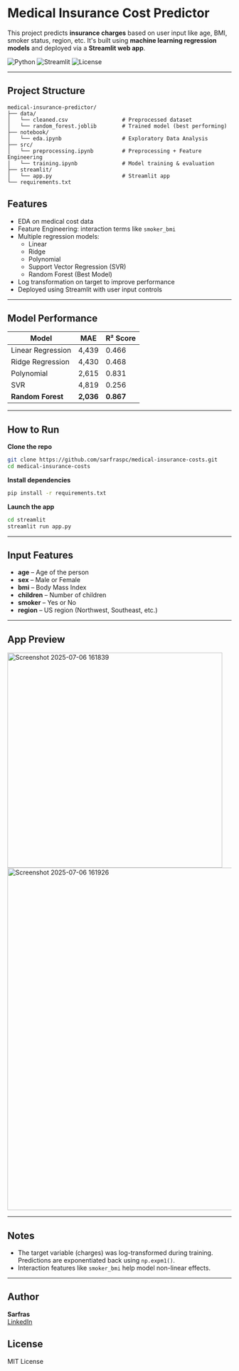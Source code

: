 # Medical Insurance Cost Predictor

This project predicts **insurance charges** based on user input like age, BMI, smoker status, region, etc. It's built using **machine learning regression models** and deployed via a **Streamlit web app**.

![Python](https://img.shields.io/badge/python-v3.13+-blue.svg)
![Streamlit](https://img.shields.io/badge/streamlit-v1.37+-red.svg)
![License](https://img.shields.io/badge/license-MIT-green.svg)

---

##  Project Structure

```
medical-insurance-predictor/
├── data/
│   └── cleaned.csv                 # Preprocessed dataset
│   └── random_forest.joblib        # Trained model (best performing)
├── notebook/
│   └── eda.ipynb                   # Exploratory Data Analysis
├── src/
│   └── preprocessing.ipynb         # Preprocessing + Feature Engineering
│   └── training.ipynb              # Model training & evaluation
├── streamlit/
│   └── app.py                      # Streamlit app
└── requirements.txt
```

##  Features

- EDA on medical cost data
- Feature Engineering: interaction terms like `smoker_bmi`
- Multiple regression models:
  - Linear
  - Ridge
  - Polynomial
  - Support Vector Regression (SVR)
  - Random Forest (Best Model)
- Log transformation on target to improve performance
- Deployed using Streamlit with user input controls

---

##  Model Performance

| Model | MAE | R² Score |
|-------|-----|----------|
| Linear Regression | 4,439 | 0.466 |
| Ridge Regression | 4,430 | 0.468 |
| Polynomial | 2,615 | 0.831 |
| SVR | 4,819 | 0.256 |
| **Random Forest** | **2,036** | **0.867** |

---

##  How to Run

**Clone the repo**
```bash
git clone https://github.com/sarfraspc/medical-insurance-costs.git
cd medical-insurance-costs
```

**Install dependencies**
```bash
pip install -r requirements.txt
```

**Launch the app**
```bash
cd streamlit
streamlit run app.py
```

---

##  Input Features

- **age** – Age of the person
- **sex** – Male or Female
- **bmi** – Body Mass Index
- **children** – Number of children
- **smoker** – Yes or No
- **region** – US region (Northwest, Southeast, etc.)

---

##  App Preview

<img width="483" alt="Screenshot 2025-07-06 161839" src="https://github.com/user-attachments/assets/c7c254bd-bd72-42d7-b8db-5700e4adf060" />

<img width="769" alt="Screenshot 2025-07-06 161926" src="https://github.com/user-attachments/assets/4202f880-c599-4181-8820-4c80e02a6fe6" />

---

##  Notes

- The target variable (charges) was log-transformed during training. Predictions are exponentiated back using `np.expm1()`.
- Interaction features like `smoker_bmi` help model non-linear effects.

---

##  Author

**Sarfras**  
[LinkedIn](https://www.linkedin.com/in/your-profile)

##  License

MIT License
